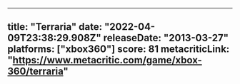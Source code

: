 
---
title: "Terraria"
date: "2022-04-09T23:38:29.908Z"
releaseDate: "2013-03-27"
platforms: ["xbox360"]
score: 81
metacriticLink: "https://www.metacritic.com/game/xbox-360/terraria"
---
